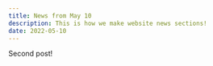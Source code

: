 ```yaml
---
title: News from May 10
description: This is how we make website news sections!
date: 2022-05-10
---
```


Second post!
